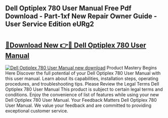 ## Dell Optiplex 780 User Manual Free Pdf Download - Part-1xf New Repair Owner Guide - User Service Edition eURg2

# <h2><a href="http://bc22659.oget.top/?id=Dell+Optiplex+780+User+Manual">🔗Download New 👉🔴 Dell Optiplex 780 User Manual</a></h2>

[![Dell Optiplex 780 User Manual new download](https://i.imgur.com/5g1atiW.png)](http://bc22659.oget.top/?id=Dell+Optiplex+780+User+Manual)
Product Mastery Begins Here Discover the full potential of your Dell Optiplex 780 User Manual with this user manual. Learn about its capabilities, installation steps, operating procedures, and troubleshooting tips. Please Review the Legal Terms Dell Optiplex 780 User Manual This product is subject to certain legal terms and conditions. Enjoy the convenience of list of features while using your new Dell Optiplex 780 User Manual. Your Feedback Matters Dell Optiplex 780 User Manual. We value your feedback and are committed to providing exceptional customer service.
